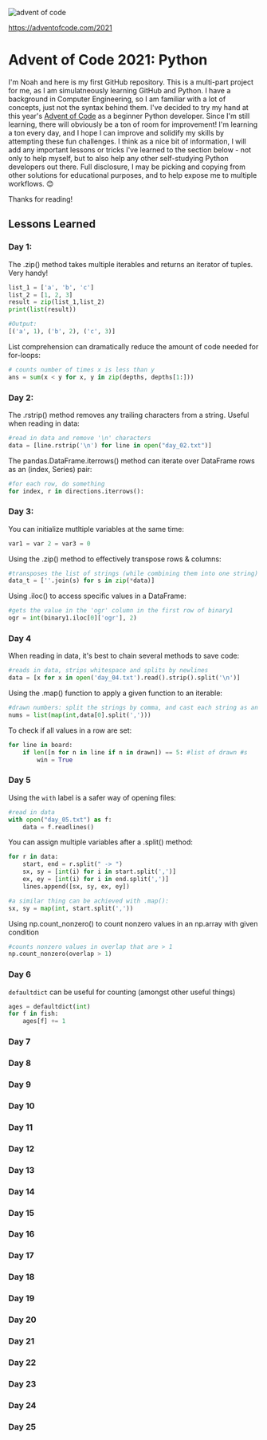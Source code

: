 ![advent of code](https://user-images.githubusercontent.com/23434317/144762233-2dda88fc-f026-4b04-8dff-b4c45f11bc06.jpg)

https://adventofcode.com/2021

# Advent of Code 2021: Python

I'm Noah and here is my first GitHub repository. This is a multi-part project for me, as I am simulatneously learning GitHub and Python. I have a background in Computer Engineering, so I am familiar with a lot of concepts, just not the syntax behind them. I've decided to try my hand at this year's [Advent of Code](https://adventofcode.com/) as a beginner Python developer. Since I'm still learning, there will obviously be a ton of room for improvement! I'm learning a ton every day, and I hope I can improve and solidify my skills by attempting these fun challenges. I think as a nice bit of information, I will add any important lessons or tricks I've learned to the section below - not only to help myself, but to also help any other self-studying Python developers out there. Full disclosure, I may be picking and copying from other solutions for educational purposes, and to help expose me to multiple workflows. 😊

Thanks for reading!

## Lessons Learned
### Day 1:
The .zip() method takes multiple iterables and returns an iterator of tuples. Very handy!
```python
list_1 = ['a', 'b', 'c']
list_2 = [1, 2, 3]
result = zip(list_1,list_2)
print(list(result))

#Output:
[('a', 1), ('b', 2), ('c', 3)]
```
List comprehension can dramatically reduce the amount of code needed for for-loops:
```python
# counts number of times x is less than y
ans = sum(x < y for x, y in zip(depths, depths[1:]))
```

### Day 2:
The .rstrip() method removes any trailing characters from a string. Useful when reading in data:
```python
#read in data and remove '\n' characters
data = [line.rstrip('\n') for line in open("day_02.txt")]
```

The pandas.DataFrame.iterrows() method can iterate over DataFrame rows as an (index, Series) pair:
```python
#for each row, do something 
for index, r in directions.iterrows():
```

### Day 3:
You can initialize mutltiple variables at the same time:
```python
var1 = var 2 = var3 = 0
```
Using the .zip() method to effectively transpose rows & columns:
```python
#transposes the list of strings (while combining them into one string)
data_t = [''.join(s) for s in zip(*data)]
```

Using .iloc() to access specific values in a DataFrame:
```python
#gets the value in the 'ogr' column in the first row of binary1
ogr = int(binary1.iloc[0]['ogr'], 2)
```

### Day 4
When reading in data, it's best to chain several methods to save code:
```python
#reads in data, strips whitespace and splits by newlines
data = [x for x in open('day_04.txt').read().strip().split('\n')]
```
Using the .map() function to apply a given function to an iterable:
```python
#drawn numbers: split the strings by comma, and cast each string as an int. Creates a list of ints.
nums = list(map(int,data[0].split(',')))
```

To check if all values in a row are set:
```python
for line in board:
    if len([n for n in line if n in drawn]) == 5: #list of drawn #s
        win = True
```

### Day 5
Using the `with` label is a safer way of opening files:
```python
#read in data
with open("day_05.txt") as f:
    data = f.readlines()
```

You can assign multiple variables after a .split() method:
```python
for r in data:
    start, end = r.split(" -> ")
    sx, sy = [int(i) for i in start.split(',')]
    ex, ey = [int(i) for i in end.split(',')]
    lines.append([sx, sy, ex, ey])

#a similar thing can be achieved with .map():
sx, sy = map(int, start.split(','))
```

Using np.count_nonzero() to count nonzero values in an np.array with given condition
```python
#counts nonzero values in overlap that are > 1
np.count_nonzero(overlap > 1)
```

### Day 6
`defaultdict` can be useful for counting (amongst other useful things)
```python
ages = defaultdict(int)
for f in fish:
    ages[f] += 1
```

### Day 7

### Day 8

### Day 9

### Day 10

### Day 11

### Day 12

### Day 13

### Day 14

### Day 15

### Day 16

### Day 17

### Day 18

### Day 19

### Day 20

### Day 21

### Day 22

### Day 23

### Day 24

### Day 25
